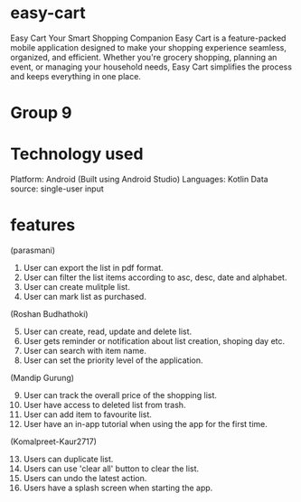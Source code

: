 # easy-cart

Easy Cart Your Smart Shopping Companion Easy Cart is a feature-packed mobile application designed to make your shopping experience seamless, organized, and efficient. Whether you're grocery shopping, planning an event, or managing your household needs, Easy Cart simplifies the process and keeps everything in one place.

# Group 9

# Technology used

Platform: Android (Built using Android Studio)
Languages: Kotlin
Data source: single-user input

# features

(parasmani)

1. User can export the list in pdf format.
2. User can filter the list items according to asc, desc, date and alphabet.
3. User can create mulitple list.
4. User can mark list as purchased.

(Roshan Budhathoki)

5. User can create, read, update and delete list.
6. User gets reminder or notification about list creation, shoping day etc.
7. User can search with item name.
8. User can set the priority level of the application.

(Mandip Gurung)

9. User can track the overall price of the shopping list.
10. User have access to deleted list from trash.
11. User can add item to favourite list.
12. User have an in-app tutorial when using the app for the first time.

(Komalpreet-Kaur2717)

13. Users can duplicate list.
14. Users can use 'clear all' button to clear the list.
15. Users can undo the latest action.
16. Users have a splash screen when starting the app.
